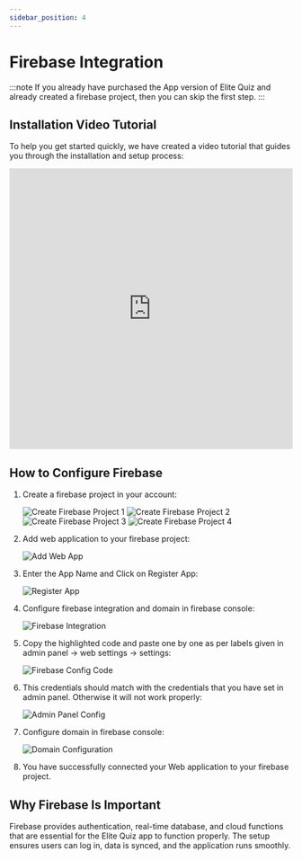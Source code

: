 ```yaml
---
sidebar_position: 4
---
```


# Firebase Integration

:::note
If you already have purchased the App version of Elite Quiz and already created a firebase project, then you can skip the first step.
:::

## Installation Video Tutorial

To help you get started quickly, we have created a video tutorial that guides you through the installation and setup process:

   <iframe 
   width="100%" 
   height="500" 
   style={{ borderRadius: '10px' }}
   src="https://www.youtube.com/embed/adrnST-IrgU" 
   title="Firebase Configuration Video Tutorial" 
   frameborder="0" 
   allow="accelerometer; autoplay; clipboard-write; encrypted-media; gyroscope; picture-in-picture" 
   allowfullscreen>
   </iframe>

## How to Configure Firebase

1. Create a firebase project in your account:

   ![Create Firebase Project 1](../../static/img/web/createFirebase1.jpg)
   ![Create Firebase Project 2](../../static/img/web/createFirebase2.jpg)
   ![Create Firebase Project 3](../../static/img/web/createFirebase3.jpg)
   ![Create Firebase Project 4](../../static/img/web/createFirebase4.jpg)

2. Add web application to your firebase project:

   ![Add Web App](../../static/img/web/addWeb.png)

3. Enter the App Name and Click on Register App:

   ![Register App](../../static/img/web/addWeb2.png)

4. Configure firebase integration and domain in firebase console:

   ![Firebase Integration](../../static/img/web/firebase-integration.png)

5. Copy the highlighted code and paste one by one as per labels given in admin panel -> web settings -> settings:

   ![Firebase Config Code](../../static/img/web/addWeb3.png)

6. This credentials should match with the credentials that you have set in admin panel. Otherwise it will not work properly:

   ![Admin Panel Config](../../static/img/web/addWeb4.png)

7. Configure domain in firebase console:

   ![Domain Configuration](../../static/img/web/firebase-configuration.png)

8. You have successfully connected your Web application to your firebase project.

## Why Firebase Is Important

Firebase provides authentication, real-time database, and cloud functions that are essential for the Elite Quiz app to function properly. The setup ensures users can log in, data is synced, and the application runs smoothly.
